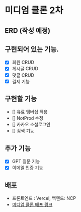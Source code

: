 # 미디엄 클론 2차

## ERD (작성 예정)

## 구현되어 있는 기능.

- [x] 회원 CRUD
- [x] 게시글 CRUD
- [x] 댓글 CRUD
- [x] 결제 기능

## 구현할 기능

- [] 유료 멤버십 적용
- [] NotProd 수정 
- [] 카카오 소셜로그인
- [] 검색 기능

## 추가 기능
- [x] GPT 질문 기능
- [x] 이메일 인증 기능

## 배포
- 프론트엔드 : Vercel, 백엔드: NCP</br>
- [미디엄 클론 배포 링크](https://www.lionshop.me)